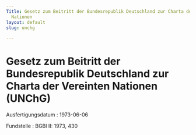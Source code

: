 ```yaml
---
Title: Gesetz zum Beitritt der Bundesrepublik Deutschland zur Charta der Vereinten
  Nationen
layout: default
slug: unchg

---
```


# Gesetz zum Beitritt der Bundesrepublik Deutschland zur Charta der Vereinten Nationen (UNChG)

Ausfertigungsdatum
:   1973-06-06

Fundstelle
:   BGBl II: 1973, 430

